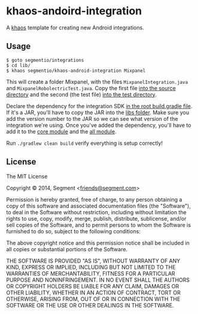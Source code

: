 
# khaos-andoird-integration

  A [khaos][khaos] template for creating new Android integrations.

[khaos]: https://github.com/segmentio/khaos

## Usage

    $ goto segmentio/integrations
    $ cd lib/
    $ khaos segmentio/khaos-android-integration Mixpanel

This will create a folder Mixpanel, with the files `MixpanelIntegration.java` and `MixpanelRobolectricTest.java`. Copy the first file [into the source directory](https://github.com/segmentio/analytics-android/tree/master/core/src/main/java/com/segment/analytics) and the second (the test file) [into the test directory](https://github.com/segmentio/analytics-android/tree/master/core/src/androidTest/java/com/segment/analytics).

Declare the dependency for the integration SDK [in the root build.gradle file](https://github.com/segmentio/analytics-android/blob/master/build.gradle#L40). If it's a JAR, you'll have to copy the JAR into the [libs folder](https://github.com/segmentio/analytics-android/tree/master/libs). Make sure you add the version number to the JAR so we can see what version of the integration we're using.
Once you've added the dependency, you'll have to add it to the [core module](https://github.com/segmentio/analytics-android/blob/master/core/build.gradle#L12) and the [all module](https://github.com/segmentio/analytics-android/blob/master/all/build.gradle#L6).

Run `./gradlew clean build` verify everything is setup correctly!

## License

The MIT License

Copyright &copy; 2014, Segment &lt;friends@segment.com&gt;

Permission is hereby granted, free of charge, to any person obtaining a copy of this software and associated documentation files (the "Software"), to deal in the Software without restriction, including without limitation the rights to use, copy, modify, merge, publish, distribute, sublicense, and/or sell copies of the Software, and to permit persons to whom the Software is furnished to do so, subject to the following conditions:

The above copyright notice and this permission notice shall be included in all copies or substantial portions of the Software.

THE SOFTWARE IS PROVIDED "AS IS", WITHOUT WARRANTY OF ANY KIND, EXPRESS OR IMPLIED, INCLUDING BUT NOT LIMITED TO THE WARRANTIES OF MERCHANTABILITY, FITNESS FOR A PARTICULAR PURPOSE AND NONINFRINGEMENT. IN NO EVENT SHALL THE AUTHORS OR COPYRIGHT HOLDERS BE LIABLE FOR ANY CLAIM, DAMAGES OR OTHER LIABILITY, WHETHER IN AN ACTION OF CONTRACT, TORT OR OTHERWISE, ARISING FROM, OUT OF OR IN CONNECTION WITH THE SOFTWARE OR THE USE OR OTHER DEALINGS IN THE SOFTWARE.

